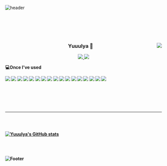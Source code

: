 ![header](https://capsule-render.vercel.app/api?type=waving&color=auto&height=300&section=header&text=Welcome%20!%20&fontSize=90&animation=fadeIn&fontAlignY=38&desc=%20Front-end%20Developer%20-%20Yulia's%20GitHub!&descAlignY=51&descAlign=62)


<br><br><br><br>

<div align="center">

  <img align="right" src="https://github-readme-stats.vercel.app/api/top-langs/?username=yuuulya&theme=dracula&exclude_repo=clone-web-scrapper,clone-zoom&hide=Procfile&layout=compact&langs_count=8"/>

### Yuuulya 🐳

  <p align='center'>
  <a href="https://bluepinetree.tistory.com/">
  <img src="https://img.shields.io/badge/Tistory-000000?style=flat-square&logo=Tistory&logoColor=white"/>
  </a>
<img src="https://img.shields.io/badge/GitHub-181717?style=flat-square&logo=GitHub&logoColor=white"/>

</div>

<div align="left">

<b>💻Once I've used

<img src="https://img.shields.io/badge/HTML5-E34F26?style=flat-square&logo=HTML5&logoColor=white"/> <img src="https://img.shields.io/badge/CSS3-1572B6?style=flat-square&logo=CSS3&logoColor=white"/> <img src="https://img.shields.io/badge/Javascript-F7DF1E?style=flat-square&logo=Javascript&logoColor=white"/> <img src="https://img.shields.io/badge/React-61DAFB?style=flat-square&logo=React&logoColor=white"/> <img src="https://img.shields.io/badge/TypeScript-3178C6?style=flat-square&logo=TypeScript&logoColor=white"/> <img src="https://img.shields.io/badge/Node-339933?style=flat-square&logo=Node.js&logoColor=white"/> <img src="https://img.shields.io/badge/Express-000000?style=flat-square&logo=Express&logoColor=white"/> <img src="https://img.shields.io/badge/MySQL-4479A1?style=flat-square&logo=MySQL&logoColor=white"/> <img src="https://img.shields.io/badge/MariaDB-003545?style=flat-square&logo=MariaDB&logoColor=white"/> <img src="https://img.shields.io/badge/Firebase-FFCA28?style=flat-square&logo=Firebase&logoColor=white"/> <img src="https://img.shields.io/badge/JAVA-E34F26?style=flat-square&logo=JAVA&logoColor=white"/> <img src="https://img.shields.io/badge/Spring-6DB33F?style=flat-square&logo=Spring&logoColor=white"/> <img src="https://img.shields.io/badge/Visual Studio Code-007ACC?style=flat-square&logo=Visual Studio Code&logoColor=white"/> <img src="https://img.shields.io/badge/Eclipse IDE-2C2255?style=flat-square&logo=Eclipse IDE&logoColor=white"/> <img src="https://img.shields.io/badge/Spring Boot-6DB33F?style=flat-square&logo=Spring Boot&logoColor=white"/> <img src="https://img.shields.io/badge/Notion-000000?style=flat-square&logo=Notion&logoColor=white"/> <img src="https://img.shields.io/badge/Slack-4A154B?style=flat-square&logo=Slack&logoColor=white"/>

</div>

<br><br><br><br>
 <hr> 
  
<br><br>
  
  
[![Yuuulya's GitHub stats](https://github-readme-stats.vercel.app/api?username=yuuulya)](https://github.com/yuuulya/github-readme-stats)
  
  
  <br><br>
  
![Footer](https://capsule-render.vercel.app/api?type=waving&color=auto&height=100&section=footer)
